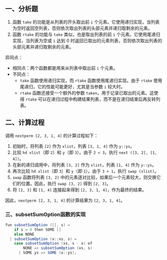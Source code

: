 ## 一、分析题

1. 函数 `take` 的功能是从列表的开头取出前 `i` 个元素。它使用递归实现，当列表为空时返回空列表，否则依次取出列表的头部元素并递归取剩余的元素。
2. 函数 `rtake` 的功能与 `take` 类似，也是取出列表的前 `i` 个元素。它使用尾递归实现，当列表为空或 `i` 达到 0 时返回已取出的元素列表，否则依次取出列表的头部元素并递归取剩余的元素。

异同点：

- 相同点：两个函数都是用来从列表中取出前 `i` 个元素。
- 不同点：
  - `take` 函数使用递归实现，而 `rtake` 函数使用尾递归实现。由于 `rtake` 使用尾递归，它的性能可能更好，尤其是当参数 `i` 较大时。
  - `rtake` 函数还接受一个额外的参数 `taken`，用于记录已取出的元素。这使得 `rtake` 可以在递归过程中构建结果列表，而不是在递归结束后再反转列表。

## 二、计算过程

调用 `nextperm [2, 3, 1, 4]` 的计算过程如下：

1. 初始时，将列表 `[2]` 作为 `xlist`，列表 `[3, 1, 4]` 作为 `y::ys`。
2. 比较 `hd xlist`（即 `2`）和 `y`（即 `3`）。由于 `2 < 3`，执行 `next ([3, 2], [1, 4])`。
3. 在新的递归调用中，将列表 `[3, 2]` 作为 `xlist`，列表 `[1, 4]` 作为 `y::ys`。
4. 再次比较 `hd xlist`（即 `3`）和 `y`（即 `1`）。由于 `3 > 1`，执行 `swap (xlist)`。
5. `swap` 函数将列表 `[3, 2]` 中的元素逐对比较，如果后一个元素较大，则交换它们的位置。因此，执行 `swap [3, 2]` 得到 `[2, 3]`。
6. 将 `[2, 3]` 和 `[1, 4]` 连接起来得到 `[2, 3, 1, 4]`，作为最终的结果。

因此，`nextperm [2, 3, 1, 4]` 的计算结果为 `[2, 3, 1, 4]`。

### 三、subsetSumOption函数的实现

```java
fun subsetSumOption ([], s) =
    if s = 0 then SOME []
    else NONE
  | subsetSumOption (x::xs, s) =
    case subsetSumOption (xs, s - x) of
        NONE => subsetSumOption (xs, s)
      | SOME ys => SOME (x::ys);
```